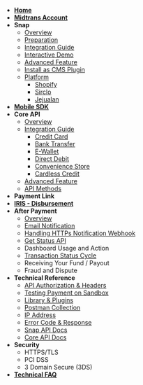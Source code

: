 - [**Home**](/)
- [**Midtrans Account**](en/midtrans-account/overview.md)
- **Snap**
	- [Overview](en/snap/overview.md)
	- [Preparation](en/snap/preparation.md)
	- [Integration Guide](en/snap/integration-guide.md)
	- [Interactive Demo](en/snap/interactive-demo.md)
	- [Advanced Feature](en/snap/advanced-feature.md)
	- [Install as CMS Plugin](en/snap/with-plugins.md)
	- [Platform](en/snap/platform/overview.md)
		- [Shopify](en/snap/platform/shopify.md)
		- [Sirclo](en/snap/platform/sirclo.md)
		- [Jejualan](en/snap/platform/jejualan.md)
- [**Mobile SDK**](https://mobile-docs.midtrans.com)
- **Core API**
	- [Overview](en/core-api/overview.md)
	- [Integration Guide](en/core-api/overview?id=integration)
		- [Credit Card](en/core-api/credit-card.md)
		- [Bank Transfer](en/core-api/bank-transfer.md)
		- [E-Wallet](en/core-api/e-wallet.md)
		- [Direct Debit](en/core-api/direct-debit.md)
		- [Convenience Store](en/core-api/convenience-store.md)
		- [Cardless Credit](en/core-api/cardless-credit.md)
	- [Advanced Feature](en/core-api/advanced-features.md)
	- [API Methods](https://api-docs.midtrans.com/#api-methods)
- **Payment Link**
- [**IRIS - Disbursement**](https://iris-docs.midtrans.com/)
- **After Payment**
	- [Overview](en/after-payment/overview.md)
	- [Email Notification](en/after-payment/email-notification.md)
	- [Handling HTTPs Notification Webhook](en/after-payment/http-notification.md)
	- [Get Status API](en/after-payment/get-status.md)
	- Dashboard Usage and Action
	- [Transaction Status Cycle](en/after-payment/status-cycle.md)
	- Receiving Your Fund / Payout
	- Fraud and Dispute
- **Technical Reference**
	- [API Authorization & Headers](en/technical-reference/api-header.md)
	- [Testing Payment on Sandbox](en/technical-reference/sandbox-test.md)
	- [Library & Plugins](en/technical-reference/library-plugin.md)
	- [Postman Collection](en/technical-reference/postman-collection.md)
	- [IP Address](en/technical-reference/ip-address.md)
	- [Error Code & Response](en/technical-reference/error-response-code.md)
	- [Snap API Docs](https://snap-docs.midtrans.com)
	- [Core API Docs](https://api-docs.midtrans.com)
- **Security**	
	- HTTPS/TLS	
	- PCI DSS	
	- 3 Domain Secure (3DS)	
- [**Technical FAQ**](https://midtrans-advanced-faq.netlify.com/#/faq-general)